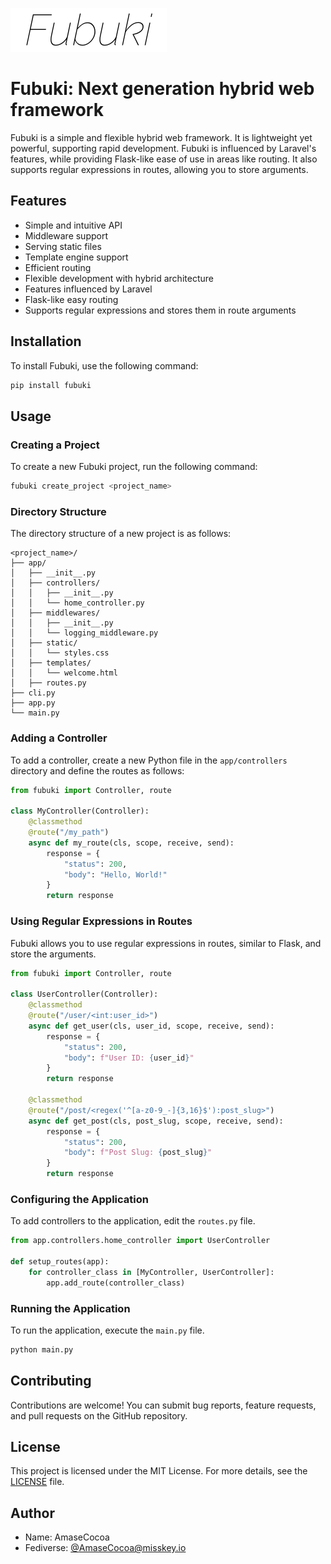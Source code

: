 ![logo](https://raw.githubusercontent.com/fubuki-dev/Fubuki/main/assets/logo.png)
# Fubuki: Next generation hybrid web framework
Fubuki is a simple and flexible hybrid web framework. It is lightweight yet powerful, supporting rapid development. Fubuki is influenced by Laravel's features, while providing Flask-like ease of use in areas like routing. It also supports regular expressions in routes, allowing you to store arguments.

## Features

- Simple and intuitive API
- Middleware support
- Serving static files
- Template engine support
- Efficient routing
- Flexible development with hybrid architecture
- Features influenced by Laravel
- Flask-like easy routing
- Supports regular expressions and stores them in route arguments

## Installation

To install Fubuki, use the following command:

```sh
pip install fubuki
```

## Usage

### Creating a Project

To create a new Fubuki project, run the following command:

```sh
fubuki create_project <project_name>
```

### Directory Structure

The directory structure of a new project is as follows:

```
<project_name>/
├── app/
│   ├── __init__.py
│   ├── controllers/
│   │   ├── __init__.py
│   │   └── home_controller.py
│   ├── middlewares/
│   │   ├── __init__.py
│   │   └── logging_middleware.py
│   ├── static/
│   │   └── styles.css
│   ├── templates/
│   │   └── welcome.html
│   ├── routes.py
├── cli.py
├── app.py
└── main.py
```

### Adding a Controller

To add a controller, create a new Python file in the `app/controllers` directory and define the routes as follows:

```python
from fubuki import Controller, route

class MyController(Controller):
    @classmethod
    @route("/my_path")
    async def my_route(cls, scope, receive, send):
        response = {
            "status": 200,
            "body": "Hello, World!"
        }
        return response
```

### Using Regular Expressions in Routes

Fubuki allows you to use regular expressions in routes, similar to Flask, and store the arguments.

```python
from fubuki import Controller, route

class UserController(Controller):
    @classmethod
    @route("/user/<int:user_id>")
    async def get_user(cls, user_id, scope, receive, send):
        response = {
            "status": 200,
            "body": f"User ID: {user_id}"
        }
        return response
    
    @classmethod
    @route("/post/<regex('^[a-z0-9_-]{3,16}$'):post_slug>")
    async def get_post(cls, post_slug, scope, receive, send):
        response = {
            "status": 200,
            "body": f"Post Slug: {post_slug}"
        }
        return response
```

### Configuring the Application

To add controllers to the application, edit the `routes.py` file.

```python
from app.controllers.home_controller import UserController

def setup_routes(app):
    for controller_class in [MyController, UserController]:
        app.add_route(controller_class)
```

### Running the Application

To run the application, execute the `main.py` file.

```sh
python main.py
```

## Contributing

Contributions are welcome! You can submit bug reports, feature requests, and pull requests on the GitHub repository.

## License

This project is licensed under the MIT License. For more details, see the [LICENSE](LICENSE) file.

## Author

- Name: AmaseCocoa
- Fediverse: [@AmaseCocoa@misskey.io](https://misskey.io/@AmaseCocoa) 